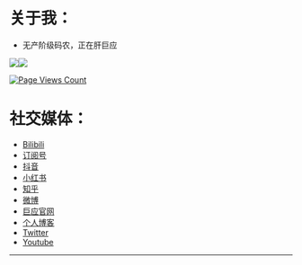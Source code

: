 
<!--
**GiantappMan/GiantappMan** is a ✨ _special_ ✨ repository because its `README.md` (this file) appears on your GitHub profile.

Here are some ideas to get you started:
- 👯 I’m looking to collaborate on ...
- 🤔 I’m looking for help with ...
- 💬 Ask me about ...
- 📫 How to reach me: ...
- 😄 Pronouns: ...
- ⚡ Fun fact: ...
-->
# 关于我：
- 无产阶级码农，正在肝巨应

<a href="https://www.mscoder.cn"><img align="center" src="https://github-readme-stats.vercel.app/api?username=GiantappMan&theme=tokyonight&count_private=true&hide_border=true&hide=prs" /><img align="center" src="https://github-readme-stats.vercel.app/api/top-langs/?username=GiantappMan&theme=tokyonight&layout=compact&hide_border=true" /></a>  

[![Page Views Count](https://badges.toozhao.com/badges/01EKCZPTB3HQY6CY3FV4BC53DT/blue.svg)](https://badges.toozhao.com/badges/01EKCZPTB3HQY6CY3FV4BC53DT/blue.svg "Get your own page views count badge on badges.toozhao.com")

# 社交媒体：
- [Bilibili](https://space.bilibili.com/32676827)  
- [订阅号](https://giantapp.cn/images/dyh.png)
- [抖音](https://www.douyin.com/user/MS4wLjABAAAAPZmKFJA15WpOOIG4FvSX_5v1CtOOkeSnTON-I8l4c-U?vid=7043395647789223201)
- [小红书](https://www.xiaohongshu.com/user/profile/6129b5220000000001006342)
- [知乎](https://www.zhihu.com/people/daziyuan)  
- [微博](https://weibo.com/codesimian)  
- [巨应官网](https://www.giantapp.cn)    
- [个人博客](https://www.mscoder.cn)  
- [Twitter](https://twitter.com/giantapp_man)  
- [Youtube](https://www.youtube.com/channel/UCS-nZhrfAz0osmKm2AchvFA)
---

